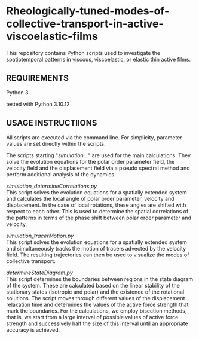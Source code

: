 # Rheologically-tuned-modes-of-collective-transport-in-active-viscoelastic-films
This repository contains Python scripts used to investigate the spatiotemporal patterns in viscous, viscoelastic, or elastic thin active films. 

<h2>REQUIREMENTS</h2>

Python 3

tested with Python 3.10.12


<h2>USAGE INSTRUCTIIONS</h2>

All scripts are executed via the command line. For simplicity, parameter values are set directly within the scripts.

The scripts starting "*simulation...*" are used for the main calculations. They solve the evolution equations for the polar order parameter field, the velocity field and the displacement field via a pseudo spectral method and perform additional analysis of the dynamics.

*simulation_determineCorrelations.py* <br>
This script solves the evolution equations for a spatially extended system and calculates the local angle of polar order parameter, velocity and displacement. In the case of local rotations, these angles are shifted with respect to each other. This is used to determine the spatial correlations of the patterns in terms of the phase shift between polar order parameter and velocity.

*simulation_tracerMotion.py* <br>
This script solves the evolution equations for a spatially extended system and simultaneously tracks the motion of tracers advected by the velocity field. The resulting trajectories can then be used to visualize the modes of collective transport.

*determineStateDiagram.py* <br>
This script determines the boundaries between regions in the state diagram of the system. These are calculated based on the linear stability of the stationary states (isotropic and polar) and the existence of the rotational solutions. The script moves through different values of the displacement relaxation time and determines the values of the active force strength that mark the boundaries. For the calculations, we employ bisection methods, that is, we start from a large interval of possible values of active force strength and successively half the size of this interval until an appropriate accuracy is achieved.

